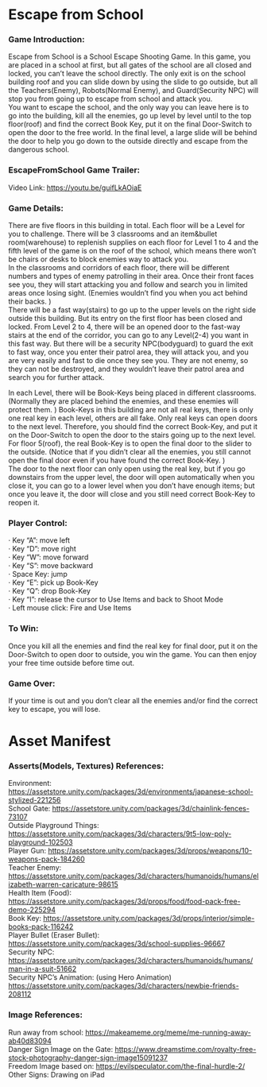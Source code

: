 # Escape from School 
### Game Introduction:
Escape from School is a School Escape Shooting Game. In this game, you are placed in a school at first, but all gates of the school are all closed and locked, you can’t leave the school directly. The only exit is on the school building roof and you can slide down by using the slide to go outside, but all the Teachers(Enemy), Robots(Normal Enemy), and Guard(Security NPC) will stop you from going up to escape from school and attack you.  
You want to escape the school, and the only way you can leave here is to go into the building, kill all the enemies, go up level by level until to the top floor(roof) and find the correct Book Key, put it on the final Door-Switch to open the door to the free world. In the final level, a large slide will be behind the door to help you go down to the outside directly and escape from the dangerous school. 
### EscapeFromSchool Game Trailer:
Video Link: https://youtu.be/guifLkAOiaE
### Game Details:
There are five floors in this building in total. Each floor will be a Level for you to challenge. There will be 3 classrooms and an item&bullet room(warehouse) to replenish supplies on each floor for Level 1 to 4 and the fifth level of the game is on the roof of the school, which means there won’t be chairs or desks to block enemies way to attack you.  
In the classrooms and corridors of each floor, there will be different numbers and types of enemy patrolling in their area. Once their front faces see you, they will start attacking you and follow and search you in limited areas once losing sight. (Enemies wouldn’t find you when you act behind their backs. )  
There will be a fast way(stairs) to go up to the upper levels on the right side outside this building. But its entry on the first floor has been closed and locked. From Level 2 to 4, there will be an opened door to the fast-way stairs at the end of the corridor, you can go to any Level(2-4) you want in this fast way. But there will be a security NPC(bodyguard) to guard the exit to fast way, once you enter their patrol area, they will attack you, and you are very easily and fast to die once they see you. They are not enemy, so they can not be destroyed, and they wouldn’t leave their patrol area and search you for further attack.  

In each Level, there will be Book-Keys being placed in different classrooms. (Normally they are placed behind the enemies, and these enemies will protect them. ) Book-Keys in this building are not all real keys, there is only one real key in each level, others are all fake. Only real keys can open doors to the next level. Therefore, you should find the correct Book-Key, and put it on the Door-Switch to open the door to the stairs going up to the next level. For floor 5(roof), the real Book-Key is to open the final door to the slider to the outside. (Notice that if you didn’t clear all the enemies, you still cannot open the final door even if you have found the correct Book-Key. )  
The door to the next floor can only open using the real key, but if you go downstairs from the upper level, the door will open automatically when you close it, you can go to a lower level when you don’t have enough items; but once you leave it, the door will close and you still need correct Book-Key to reopen it. 
### Player Control:
· Key “A”: move left  
· Key “D”: move right  
· Key “W”: move forward  
· Key “S”: move backward  
· Space Key: jump  
· Key “E”: pick up Book-Key  
· Key “Q”: drop Book-Key  
· Key “I”: release the cursor to Use Items and back to Shoot Mode  
· Left mouse click: Fire and Use Items
### To Win: 
Once you kill all the enemies and find the real key for final door, put it on the Door-Switch to open door to outside, you win the game. You can then enjoy your free time outside before time out. 
### Game Over: 
If your time is out and you don’t clear all the enemies and/or find the correct key to escape, you will lose.  

# Asset Manifest
### Asserts(Models, Textures) References: 
Environment: 
https://assetstore.unity.com/packages/3d/environments/japanese-school-stylized-221256  
School Gate: 
https://assetstore.unity.com/packages/3d/chainlink-fences-73107  
Outside Playground Things: 
https://assetstore.unity.com/packages/3d/characters/9t5-low-poly-playground-102503  
Player Gun: 
https://assetstore.unity.com/packages/3d/props/weapons/10-weapons-pack-184260  
Teacher Enemy: 
https://assetstore.unity.com/packages/3d/characters/humanoids/humans/elizabeth-warren-caricature-98615  
Health Item (Food): 
https://assetstore.unity.com/packages/3d/props/food/food-pack-free-demo-225294  
Book Key: 
https://assetstore.unity.com/packages/3d/props/interior/simple-books-pack-116242  
Player Bullet (Eraser Bullet): 
https://assetstore.unity.com/packages/3d/school-supplies-96667  
Security NPC: 
https://assetstore.unity.com/packages/3d/characters/humanoids/humans/man-in-a-suit-51662  
Security NPC’s Animation: (using Hero Animation) 
https://assetstore.unity.com/packages/3d/characters/newbie-friends-208112
### Image References: 
Run away from school: https://makeameme.org/meme/me-running-away-ab40d83094  
Danger Sign Image on the Gate: https://www.dreamstime.com/royalty-free-stock-photography-danger-sign-image15091237  
Freedom Image based on: https://evilspeculator.com/the-final-hurdle-2/  
Other Signs: Drawing on iPad

